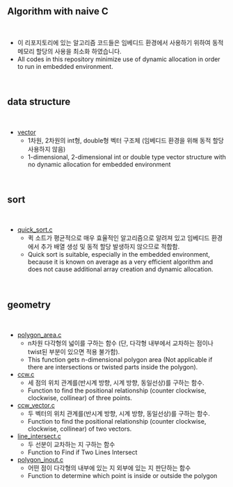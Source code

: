 ## Algorithm with naive C

<br>

- 이 리포지토리에 있는 알고리즘 코드들은 임베디드 환경에서 사용하기 위하여 동적 메모리 할당의 사용을 최소화 하였습니다.
- All codes in this repository minimize use of dynamic allocation in order to run in embedded environment.

<br>

## **data structure**

<br>

- [vector](https://github.com/gaussian37/algorithm/tree/master/naive_c_algorithm/data_structure/vector)
    - 1차원, 2차원의 int형, double형 벡터 구조체 (임베디드 환경을 위해 동적 할당 사용하지 않음)
    - 1-dimensional, 2-dimensional int or double type vector structure with no dynamic allocation for embedded environment

<br>

## **sort**

<br>

- [quick_sort.c](https://github.com/gaussian37/algorithm/blob/master/naive_c_algorithm/sort/quick_sort/quick_sort.c)
    - 퀵 소트가 평균적으로 매우 효율적인 알고리즘으로 알려져 있고 임베디드 환경에서 추가 배열 생성 및 동적 할당 발생하지 않으므로 적합함.
    - Quick sort is suitable, especially in the embedded environment, because it is known on average as a very efficient algorithm and does not cause additional array creation and dynamic allocation. 

<br>

## **geometry**

<br>

- [polygon_area.c](https://github.com/gaussian37/algorithm/blob/master/naive_c_algorithm/geometry/polygon_area.c)
    - n차원 다각형의 넓이를 구하는 함수 (단, 다각형 내부에서 교차하는 점이나 twist된 부분이 있으면 적용 불가함).
    - This function gets n-dimensional polygon area (Not applicable if there are intersections or twisted parts inside the polygon).
- [ccw.c](https://github.com/gaussian37/algorithm/blob/master/naive_c_algorithm/geometry/ccw.c)
    - 세 점의 위치 관계를(반시계 방향, 시계 방향, 동일선상)를 구하는 함수.
    - Function to find the positional relationship (counter clockwise, clockwise, collinear) of three points.
- [ccw_vector.c](https://github.com/gaussian37/algorithm/blob/master/naive_c_algorithm/geometry/ccw_vector.c)
    - 두 벡터의 위치 관계를(반시계 방향, 시계 방향, 동일선상)를 구하는 함수.
    - Function to find the positional relationship (counter clockwise, clockwise, collinear) of two vectors.
- [line_intersect.c](https://github.com/gaussian37/algorithm/blob/master/naive_c_algorithm/geometry/line_intersect.c)
    - 두 선분이 교차하는 지 구하는 함수
    - Function to Find if Two Lines Intersect
- [polygon_inout.c](https://github.com/gaussian37/algorithm/blob/master/naive_c_algorithm/geometry/polygon_inout.c)
    - 어떤 점이 다각형의 내부에 있는 지 외부에 있는 지 판단하는 함수
    - Function to determine which point is inside or outside the polygon
